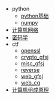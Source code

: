 * python
  * [python基础](./python/python.md)
  * [numpy](./python/numpy.md)
* [计算机网络](./computer_network/计算机网络.md)
* [密码学](./cryption/密码学导论.md)
* ctf
  * [openssl](./ctf/openssl.md)
  * [crypto_gfsj](./ctf/write_up/crypto_gfsj.md)
  * [misc_gfsj](./ctf/write_up/misc_gfsj.md)
  * [reverse](./ctf/write_up/Reverse.md)
  * [web_gfsj](./ctf/write_up/web_wp_gfsj.md)
  * [web_cg](./ctf/write_up/web_writeup.md)
* [计算机组成原理](计算机组成原理/计算机组成原理.md)  
